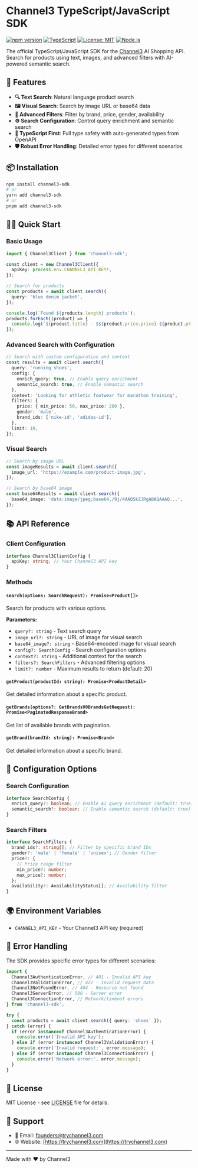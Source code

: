 # Channel3 TypeScript/JavaScript SDK

[![npm version](https://badge.fury.io/js/channel3-sdk.svg)](https://badge.fury.io/js/channel3-sdk)
[![TypeScript](https://img.shields.io/badge/%3C%2F%3E-TypeScript-%230074c1.svg)](http://www.typescriptlang.org/)
[![License: MIT](https://img.shields.io/badge/License-MIT-yellow.svg)](https://opensource.org/licenses/MIT)
[![Node.js](https://img.shields.io/badge/Node.js-16%2B-green)](https://nodejs.org/)

The official TypeScript/JavaScript SDK for the [Channel3](https://trychannel3.com) AI Shopping API. Search for products using text, images, and advanced filters with AI-powered semantic search.

## 🚀 Features

- **🔍 Text Search**: Natural language product search
- **🖼️ Visual Search**: Search by image URL or base64 data
- **🎯 Advanced Filters**: Filter by brand, price, gender, availability
- **⚙️ Search Configuration**: Control query enrichment and semantic search
- **🔧 TypeScript First**: Full type safety with auto-generated types from OpenAPI
- **🛡️ Robust Error Handling**: Detailed error types for different scenarios

## 📦 Installation

```bash
npm install channel3-sdk
# or
yarn add channel3-sdk
# or
pnpm add channel3-sdk
```

## 🏃‍♂️ Quick Start

### Basic Usage

```typescript
import { Channel3Client } from 'channel3-sdk';

const client = new Channel3Client({
  apiKey: process.env.CHANNEL3_API_KEY!,
});

// Search for products
const products = await client.search({
  query: 'blue denim jacket',
});

console.log(`Found ${products.length} products`);
products.forEach((product) => {
  console.log(`${product.title} - $${product.price.price} ${product.price.currency}`);
});
```

### Advanced Search with Configuration

```typescript
// Search with custom configuration and context
const results = await client.search({
  query: 'running shoes',
  config: {
    enrich_query: true, // Enable query enrichment
    semantic_search: true, // Enable semantic search
  },
  context: 'Looking for athletic footwear for marathon training',
  filters: {
    price: { min_price: 50, max_price: 200 },
    gender: 'male',
    brand_ids: ['nike-id', 'adidas-id'],
  },
  limit: 10,
});
```

### Visual Search

```typescript
// Search by image URL
const imageResults = await client.search({
  image_url: 'https://example.com/product-image.jpg',
});

// Search by base64 image
const base64Results = await client.search({
  base64_image: 'data:image/jpeg;base64,/9j/4AAQSkZJRgABAQAAAQ...',
});
```

## 📚 API Reference

### Client Configuration

```typescript
interface Channel3ClientConfig {
  apiKey: string; // Your Channel3 API key
}
```

### Methods

#### `search(options: SearchRequest): Promise<Product[]>`

Search for products with various options.

**Parameters:**

- `query?: string` - Text search query
- `image_url?: string` - URL of image for visual search
- `base64_image?: string` - Base64-encoded image for visual search
- `config?: SearchConfig` - Search configuration options
- `context?: string` - Additional context for the search
- `filters?: SearchFilters` - Advanced filtering options
- `limit?: number` - Maximum results to return (default: 20)

#### `getProduct(productId: string): Promise<ProductDetail>`

Get detailed information about a specific product.

#### `getBrands(options?: GetBrandsV0BrandsGetRequest): Promise<PaginatedResponseBrand>`

Get list of available brands with pagination.

#### `getBrand(brandId: string): Promise<Brand>`

Get detailed information about a specific brand.

## 🔧 Configuration Options

### Search Configuration

```typescript
interface SearchConfig {
  enrich_query?: boolean; // Enable AI query enrichment (default: true)
  semantic_search?: boolean; // Enable semantic search (default: true)
}
```

### Search Filters

```typescript
interface SearchFilters {
  brand_ids?: string[]; // Filter by specific brand IDs
  gender?: 'male' | 'female' | 'unisex'; // Gender filter
  price?: {
    // Price range filter
    min_price?: number;
    max_price?: number;
  };
  availability?: AvailabilityStatus[]; // Availability filter
}
```

## 🌍 Environment Variables

- `CHANNEL3_API_KEY` - Your Channel3 API key (required)

## 🚨 Error Handling

The SDK provides specific error types for different scenarios:

```typescript
import {
  Channel3AuthenticationError, // 401 - Invalid API key
  Channel3ValidationError, // 422 - Invalid request data
  Channel3NotFoundError, // 404 - Resource not found
  Channel3ServerError, // 500 - Server error
  Channel3ConnectionError, // Network/timeout errors
} from 'channel3-sdk';

try {
  const products = await client.search({ query: 'shoes' });
} catch (error) {
  if (error instanceof Channel3AuthenticationError) {
    console.error('Invalid API key');
  } else if (error instanceof Channel3ValidationError) {
    console.error('Invalid request:', error.message);
  } else if (error instanceof Channel3ConnectionError) {
    console.error('Network error:', error.message);
  }
}
```

## 📝 License

MIT License - see [LICENSE](LICENSE) file for details.

## 🤝 Support

- 📧 Email: [founders@trychannel3.com](mailto:founders@trychannel3.com)
- 🌐 Website: [https://trychannel3.com](https://trychannel3.com)

---

Made with ❤️ by Channel3
